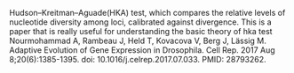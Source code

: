 
Hudson–Kreitman–Aguade(HKA) test, which compares the relative levels of nucleotide diversity among loci, calibrated against divergence.
This is a paper that is really useful for understanding the basic theory of hka test 
Nourmohammad A, Rambeau J, Held T, Kovacova V, Berg J, Lässig M. Adaptive Evolution of Gene Expression in Drosophila. Cell Rep. 2017 Aug 8;20(6):1385-1395. doi: 10.1016/j.celrep.2017.07.033. PMID: 28793262.
